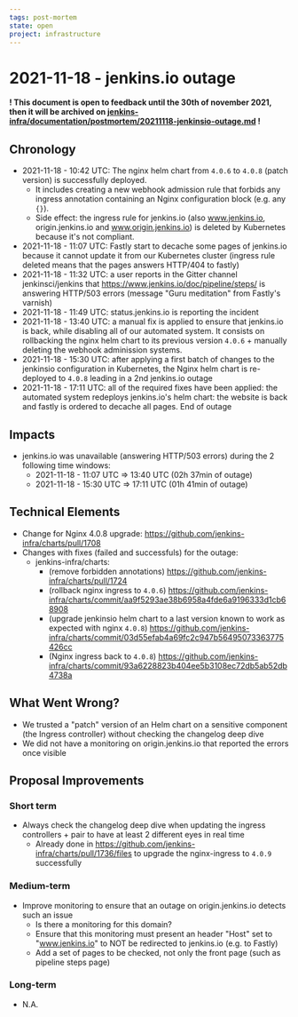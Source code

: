 ```yaml
---
tags: post-mortem
state: open
project: infrastructure
---
```

<!-- markdownlint-disable MD013 -->

# 2021-11-18 - jenkins.io outage

**! This document is open to feedback until the 30th of november 2021, then it will be archived on [jenkins-infra/documentation/postmortem/20211118-jenkinsio-outage.md](https://github.com/jenkins-infra/documentation/blob/main/postmortem/20211118-jenkinsio-outage.md) !**

## Chronology

* 2021-11-18 - 10:42 UTC: The nginx helm chart from `4.0.6` to `4.0.8` (patch version) is successfully deployed. 
  * It includes creating a new webhook admission rule that forbids any ingress annotation containing an Nginx configuration block (e.g. any `{}`).
  * Side effect: the ingress rule for jenkins.io (also www.jenkins.io, origin.jenkins.io and www.origin.jenkins.io) is deleted by Kubernetes because it's not compliant.
* 2021-11-18 - 11:07 UTC: Fastly start to decache some pages of jenkins.io because it cannot update it from our Kubernetes cluster (ingress rule deleted means that the pages answers HTTP/404 to fastly)
* 2021-11-18 - 11:32 UTC: a user reports in the Gitter channel jenkinsci/jenkins that https://www.jenkins.io/doc/pipeline/steps/ is answering HTTP/503 errors (message "Guru meditation" from Fastly's varnish)
* 2021-11-18 - 11:49 UTC: status.jenkins.io is reporting the incident
* 2021-11-18 - 13:40 UTC: a manual fix is applied to ensure that jenkins.io is back, while disabling all of our automated system. It consists on rollbacking the nginx helm chart to its previous version `4.0.6` + manually deleting the webhook adminission systems. 
* 2021-11-18 - 15:30 UTC: after applying a first batch of changes to the jenkinsio configuration in Kubernetes, the Nginx helm chart is re-deployed to `4.0.8` leading in a 2nd jenkins.io outage
* 2021-11-18 - 17:11 UTC: all of the required fixes have been applied: the automated system redeploys jenkins.io's helm chart: the website is back and fastly is ordered to decache all pages. End of outage


## Impacts

* jenkins.io was unavailable (answering HTTP/503 errors) during the 2 following time windows:
  * 2021-11-18 - 11:07 UTC => 13:40 UTC (02h 37min of outage)
  * 2021-11-18 - 15:30 UTC => 17:11 UTC (01h 41min of outage)

## Technical Elements

* Change for Nginx 4.0.8 upgrade: https://github.com/jenkins-infra/charts/pull/1708
* Changes with fixes (failed and successfuls) for the outage:
  * jenkins-infra/charts:
    * (remove forbidden annotations) https://github.com/jenkins-infra/charts/pull/1724
    * (rollback nginx ingress to `4.0.6`) https://github.com/jenkins-infra/charts/commit/aa9f5293ae38b6958a4fde6a9196333d1cb68908
    * (upgrade jenkinsio helm chart to a last version known to work as expected with nginx `4.0.8`) https://github.com/jenkins-infra/charts/commit/03d55efab4a69fc2c947b56495073363775426cc
    * (Nginx ingress back to `4.0.8`) https://github.com/jenkins-infra/charts/commit/93a6228823b404ee5b3108ec72db5ab52db4738a

## What Went Wrong?

* We trusted a "patch" version of an Helm chart on a sensitive component (the Ingress controller) without checking the changelog deep dive
* We did not have a monitoring on origin.jenkins.io that reported the errors once visible

## Proposal Improvements

### Short term

* Always check the changelog deep dive when updating the ingress controllers + pair to have at least 2 different eyes in real time
  * Already done in https://github.com/jenkins-infra/charts/pull/1736/files to upgrade the nginx-ingress to `4.0.9` successfully

### Medium-term

* Improve monitoring to ensure that an outage on origin.jenkins.io detects such an issue
  * Is there a monitoring for this domain?
  * Ensure that this monitoring must present an header "Host" set to "www.jenkins.io" to NOT be redirected to jenkins.io (e.g. to Fastly)
  * Add a set of pages to be checked, not only the front page (such as pipeline steps page)

### Long-term

* N.A.

